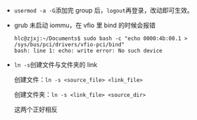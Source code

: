 * `usermod -a -G`添加完 group 后，`logout`再登录，改动即可生效。

* grub 未启动 iommu，在 vfio 里 bind 的时候会报错

    ```
    hlc@zjxj:~/Documents$ sudo bash -c "echo 0000:4b:00.1 > /sys/bus/pci/drivers/vfio-pci/bind"
    bash: line 1: echo: write error: No such device
    ```
* `ln -s`创建文件与文件夹的 link

    创建文件：`ln -s <source_file> <link_file>`

    创建文件夹：`ln -s <link_file> <source_dir>`

    这两个正好相反
